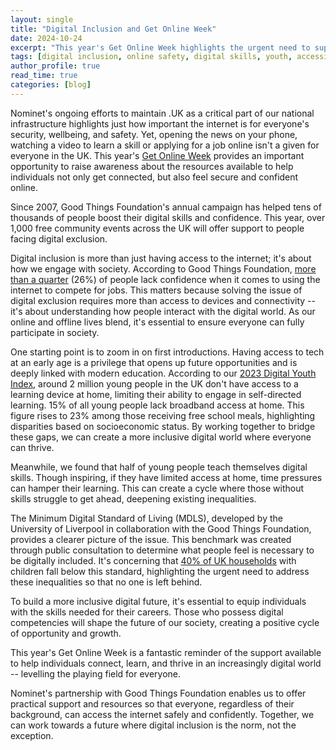 ```yaml
---
layout: single
title: "Digital Inclusion and Get Online Week"
date: 2024-10-24
excerpt: "This year's Get Online Week highlights the urgent need to support digital inclusion across the UK."
tags: [digital inclusion, online safety, digital skills, youth, accessibility]
author_profile: true
read_time: true
categories: [blog]
---
```


Nominet's ongoing efforts to maintain .UK as a critical part of our national infrastructure highlights just how important the internet is for everyone's security, wellbeing, and safety. Yet, opening the news on your phone, watching a video to learn a skill or applying for a job online isn't a given for everyone in the UK. This year's [Get Online Week](https://www.goodthingsfoundation.org/discover/get-online-week) provides an important opportunity to raise awareness about the resources available to help individuals not only get connected, but also feel secure and confident online.

Since 2007, Good Things Foundation's annual campaign has helped tens of thousands of people boost their digital skills and confidence. This year, over 1,000 free community events across the UK will offer support to people facing digital exclusion.

Digital inclusion is more than just having access to the internet; it's about how we engage with society. According to Good Things Foundation, [more than a quarter](https://www.goodthingsfoundation.org/discover/our-news/our-news-2024/polling-reveals-low-digital-confidence) (26%) of people lack confidence when it comes to using the internet to compete for jobs. This matters because solving the issue of digital exclusion requires more than access to devices and connectivity -- it's about understanding how people interact with the digital world. As our online and offline lives blend, it's essential to ensure everyone can fully participate in society.

One starting point is to zoom in on first introductions. Having access to tech at an early age is a privilege that opens up future opportunities and is deeply linked with modern education. According to our [2023 Digital Youth Index](https://digitalyouthindex.uk/), around 2 million young people in the UK don't have access to a learning device at home, limiting their ability to engage in self-directed learning. 15% of all young people lack broadband access at home. This figure rises to 23% among those receiving free school meals, highlighting disparities based on socioeconomic status. By working together to bridge these gaps, we can create a more inclusive digital world where everyone can thrive.

Meanwhile, we found that half of young people teach themselves digital skills. Though inspiring, if they have limited access at home, time pressures can hamper their learning. This can create a cycle where those without skills struggle to get ahead, deepening existing inequalities.

The Minimum Digital Standard of Living (MDLS), developed by the University of Liverpool in collaboration with the Good Things Foundation, provides a clearer picture of the issue. This benchmark was created through public consultation to determine what people feel is necessary to be digitally included. It's concerning that [40% of UK households](https://mdls.org.uk/wp-content/uploads/2024/03/MDLS-final-report-v1.11-1.pdf) with children fall below this standard, highlighting the urgent need to address these inequalities so that no one is left behind.

To build a more inclusive digital future, it's essential to equip individuals with the skills needed for their careers. Those who possess digital competencies will shape the future of our society, creating a positive cycle of opportunity and growth.

This year's Get Online Week is a fantastic reminder of the support available to help individuals connect, learn, and thrive in an increasingly digital world -- levelling the playing field for everyone.

Nominet's partnership with Good Things Foundation enables us to offer practical support and resources so that everyone, regardless of their background, can access the internet safely and confidently. Together, we can work towards a future where digital inclusion is the norm, not the exception.
